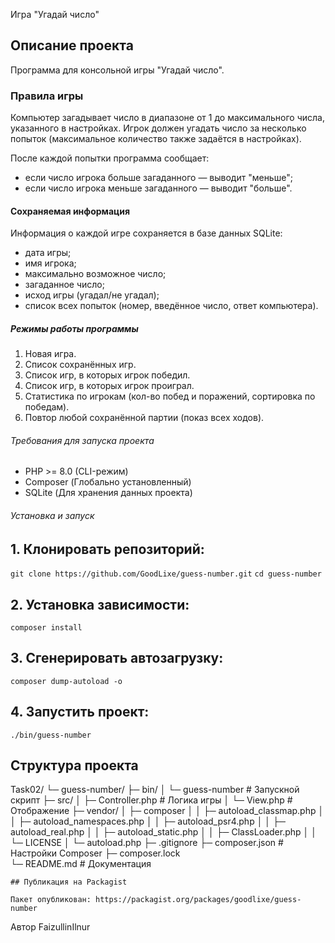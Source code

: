 Игра "Угадай число"

## Описание проекта
Программа для консольной игры "Угадай число".

### Правила игры

Компьютер загадывает число в диапазоне от 1 до максимального числа, указанного в настройках.
Игрок должен угадать число за несколько попыток (максимальное количество также задаётся в настройках).

После каждой попытки программа сообщает:
* если число игрока больше загаданного — выводит "меньше";
* если число игрока меньше загаданного — выводит "больше".

#### Сохраняемая информация

Информация о каждой игре сохраняется в базе данных SQLite:
* дата игры;
* имя игрока;
* максимально возможное число;
* загаданное число;
* исход игры (угадал/не угадал);
* список всех попыток (номер, введённое число, ответ компьютера).

##### Режимы работы программы
1. Новая игра.
2. Список сохранённых игр.
3. Список игр, в которых игрок победил.
4. Список игр, в которых игрок проиграл.
5. Статистика по игрокам (кол-во побед и поражений, сортировка по победам).
6. Повтор любой сохранённой партии (показ всех ходов).

###### Требования для запуска проекта
* PHP >= 8.0 (CLI-режим)
* Composer (Глобально установленный)
* SQLite (Для хранения данных проекта)

###### Установка и запуск

## 1. Клонировать репозиторий:
`git clone https://github.com/GoodLixe/guess-number.git`
`cd guess-number`

## 2. Установка зависимости:
`composer install`

## 3. Сгенерировать автозагрузку:
`composer dump-autoload -o`

## 4. Запустить проект:
`./bin/guess-number`

## Структура проекта
Task02/
 └─ guess-number/
     ├─ bin/
     │  └─ guess-number         # Запускной скрипт
     ├─ src/
     │  ├─ Controller.php       # Логика игры
     │  └─ View.php             # Отображение
     ├─ vendor/
     │  ├─ composer
     │  │   ├─ autoload_classmap.php
     │  │   ├─ autoload_namespaces.php
     │  │   ├─ autoload_psr4.php
     │  │   ├─ autoload_real.php
     │  │   ├─ autoload_static.php
     │  │   ├─ ClassLoader.php
     │  │   └─ LICENSE
     │  └─ autoload.php
     ├─ .gitignore
     ├─ composer.json           # Настройки Composer
     ├─ composer.lock           
     └─ README.md               # Документация
	 
	## Публикация на Packagist
	
	Пакет опубликован: https://packagist.org/packages/goodlixe/guess-number

	
Автор
FaizullinIlnur